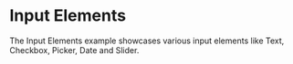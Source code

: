 # Input Elements

The Input Elements example showcases various input elements like Text, Checkbox, Picker, Date and Slider.
